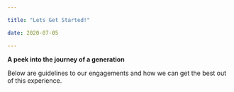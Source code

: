 ```yaml
---

title: "Lets Get Started!"

date: 2020-07-05

---
```






**A peek into the journey of a generation**

Below are guidelines to our engagements and how we can get the best out of this experience. 

